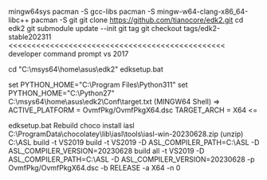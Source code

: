 mingw64sys
pacman -S gcc-libs
pacman -S mingw-w64-clang-x86_64-libc++
pacman -S git
git clone https://github.com/tianocore/edk2.git
cd edk2
git submodule update --init
git tag
git checkout tags/edk2-stable202311
<<<<<<<<<<<<<<<<<<<<<<<<<<<<<<<<<<<<<<<<<<<<<<<
developer command prompt vs 2017

cd "C:\msys64\home\asus\edk2"
edksetup.bat

set PYTHON_HOME="C:\Program Files\Python311"
set PYTHON_HOME="C:\Python27"
C:\msys64\home\asus\edk2\Conf\target.txt (MINGW64 Shell)
=>
ACTIVE_PLATFORM = OvmfPkg/OvmfPkgX64.dsc
TARGET_ARCH = X64
<=

edksetup.bat Rebuild
choco install iasl
C:\ProgramData\chocolatey\lib\iasl\tools\iasl-win-20230628.zip
(unzip)
C:\ASL
build -t VS2019
build -t VS2019 -D ASL_COMPILER_PATH=C:\ASL -D ASL_COMPILER_VERSION=20230628
build all -t VS2019 -D ASL_COMPILER_PATH=C:\ASL -D ASL_COMPILER_VERSION=20230628 -p OvmfPkg/OvmfPkgX64.dsc -b RELEASE -a X64 -n 0

